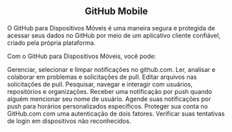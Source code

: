 <h2 align=center> GitHub Mobile </h2 

O GitHub para Dispositivos Móveis é uma maneira segura e protegida de acessar seus dados no GitHub por meio de um aplicativo cliente confiável, criado pela própria plataforma.

Com o GitHub para Dispositivos Móveis, você pode:

Gerenciar, selecionar e limpar notificações no github.com.
Ler, analisar e colaborar em problemas e solicitações de pull.
Editar arquivos nas solicitações de pull.
Pesquisar, navegar e interagir com usuários, repositórios e organizações.
Receber uma notificação por push quando alguém mencionar seu nome de usuário.
Agende suas notificações por push para horários personalizados específicos.
Proteger sua conta no GitHub.com com uma autenticação de dois fatores.
Verificar suas tentativas de login em dispositivos não reconhecidos.
